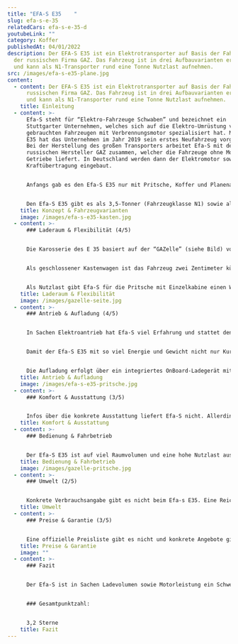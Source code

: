 ```yaml
---
title: "EFA-S E35    "
slug: efa-s-e-35
relatedCars: efa-s-e-35-d
youtubeLink: ""
category: Koffer
publishedAt: 04/01/2022
description: Der EFA-S E35 ist ein Elektrotransporter auf Basis der Fahrzeuge
  der russischen Firma GAZ. Das Fahrzeug ist in drei Aufbauvarianten erhältlich
  und kann als N1-Transporter rund eine Tonne Nutzlast aufnehmen.
src: /images/efa-s-e35-plane.jpg
content:
  - content: Der EFA-S E35 ist ein Elektrotransporter auf Basis der Fahrzeuge der
      russischen Firma GAZ. Das Fahrzeug ist in drei Aufbauvarianten erhältlich
      und kann als N1-Transporter rund eine Tonne Nutzlast aufnehmen.
    title: Einleitung
  - content: >-
      Efa-S steht für “Elektro-Fahrzeuge Schwaben” und bezeichnet ein
      Stuttgarter Unternehmen, welches sich auf die Elektro-Umrüstung von
      gebrauchten Fahrzeugen mit Verbrennungsmotor spezialisiert hat. Mit dem
      E35 hat das Unternehmen im Jahr 2019 sein erstes Neufahrzeug vorgestellt.
      Bei der Herstellung des großen Transporters arbeitet Efa-S mit dem
      russischen Hersteller GAZ zusammen, welcher die Fahrzeuge ohne Motor und
      Getriebe liefert. In Deutschland werden dann der Elektromotor sowie die
      Kraftübertragung eingebaut.


      Anfangs gab es den Efa-S E35 nur mit Pritsche, Koffer und Planenaufbau, seit diesem Jahr ist das Fahrzeug auch als geschlossener Kastenwagen verfügbar. Zudem kann die Pritschen-Version nun auch mit Doppelkabine geordert werden. Auch ein Bus mit bis zu 9 Sitzplätzen ist nun für die Personenbeförderung erhältlich.


      Den Efa-S E35 gibt es als 3,5-Tonner (Fahrzeugklasse N1) sowie als 4,25-Tonner (N2). Allerdings kann auch die schwere Version mit einem Führerschein Klasse B gefahren werden, da eine Ausnahmeregelung die Gewichtsgrenze für Elektrofahrzeuge auf 4,25 Tonnen anhebt.
    title: Konzept & Fahrzeugvarianten
    image: /images/efa-s-e35-kasten.jpg
  - content: >-
      ### Laderaum & Flexibilität (4/5)


      Die Karosserie des E 35 basiert auf der “GAZelle” (siehe Bild) von GAZ, welche als Pritsche eine Länge von 5,63 Meter und einen Radstand von 3,15 Meter besitzt. Die üppigen Maße resultieren in einer großen Ladefläche von 3,09 Meter (Länge) mal 2.08 Meter (Breite) mit einer Gesamtfläche von knapp 6,5 m². Die Ladekante der Pritsche befindet 95 Zentimeter über dem Boden.


      Als geschlossener Kastenwagen ist das Fahrzeug zwei Zentimeter kürzer und verfügt über ein großes Ladevolumen von über 10m³ mit einer Ladelänge von etwas über drei Meter. Die Höhe des Laderaums von 1,93 Meter ermöglicht zudem das Beladen von extrem sperrigen und großen Gütern. Die Beladung erfolgt über zwei Flügeltüren im Heck sowie eine seitliche Schiebetür rechts.


      Als Nutzlast gibt Efa-S für die Pritsche mit Einzelkabine einen Wert von rund 1.000 Kilogramm an. Bei der Version mit 4,25 Tonnen Gesamtgewicht liegt die Zuladung sogar bei rund 1.600 Kilogramm. Diese Werte dürften je nach Aufbauart etwas variieren.
    title: Laderaum & Flexibilität
    image: /images/gazelle-seite.jpg
  - content: >-
      ### Antrieb & Aufladung (4/5)


      In Sachen Elektroantrieb hat Efa-S viel Erfahrung und stattet den umgebauten GAZ mit viel Kraft aus. So leistet der E-Motor 110 kW und liefert ein maximales Drehmoment von beachtlichen 730 Nm. DIe Höchstgeschwindigkeit wird elektronisch begrenzt und liegt bei 88 Km/h.


      Damit der Efa-S E35 mit so viel Energie und Gewicht nicht nur Kurzstrecken schafft, wird eine Lithium-Eisenphosphat-Batterie mit einer Ladekapazität von 80 kWh verbaut, laut Hersteller rund das Doppelte des Marktstandards. Die Reichweite soll damit bei den 3,5-Tonnern bei rund 200 Kilometern liegen. Für die schweren N2-Modelle liegt bisher keine Herstellerangabe zur Reichweite vor.


      Die Aufladung erfolgt über ein integriertes OnBoard-Ladegerät mit 22 kW Leistung mit Typ 2-Stecker und Mode 3-Kabel. Angaben über die Dauer einer Vollladung gibt es leider nicht.
    title: Antrieb & Aufladung
    image: /images/efa-s-e35-pritsche.jpg
  - content: >-
      ### Komfort & Ausstattung (3/5)


      Infos über die konkrete Ausstattung liefert Efa-S nicht. Allerdings kann man davon ausgehen kann, dass diese aber der “GAZelle” gleicht. Somit dürfte das Fahrzeug über eine Zentralverriegelung, elektrische Fensterheber und einen Tempomat zu verfügen. Auch eine Klimaanlage sowie ein Multimedia-System mit Touchscreen und USB-Anschluss dürften erhältlich sein.
    title: Komfort & Ausstattung
  - content: >-
      ### Bedienung & Fahrbetrieb


      Der Efa-S E35 ist auf viel Raumvolumen und eine hohe Nutzlast ausgelegt und dementsprechend unhandlich im Vergleich zu kleineren Fahrzeugen. Enge Innenstädte sind also nicht unbedingt die perfekte Umgebung für ihn. Die Beladung ist dank der großen Türen und der niedrigen Ladekante allerdings sehr einfach auch für sperrige Güter. Ein Fleet Management-System wird nicht angeboten.
    title: Bedienung & Fahrbetrieb
    image: /images/gazelle-pritsche.jpg
  - content: >-
      ### Umwelt (2/5)


      Konkrete Verbrauchsangabe gibt es nicht beim Efa-s E35. Eine Reichweite von 200 Kilometern bei einem 80 kWh-Akku entspricht ungefähr einem Verbrauch von 40 kWh auf 100 Kilometer. Bei angenommenen 30 Cent pro Kilowattstunde kosten 100 km Fahrstrecke also ca. 12,00 €. Ein zusätzliches Solarmodul für mehr Reichweite wird nicht angeboten.
    title: Umwelt
  - content: >-
      ### Preise & Garantie (3/5)


      Eine offizielle Preisliste gibt es nicht und konkrete Angebote gibt es nur auf Anfrage. Allerdings findet man im Netz Angebote des Typs für einen Neupreis von bis zu 90.000 Euro. Immerhin kann das Fahrzeug aber als 4,25-Tonner eine Förderung von bis zu 50% der Preisdifferenz zu einem herkömmlichen Antrieb erhalten. Laut Hersteller können hier Zuschüsse von bis zu 30.000 Euro erreicht werden.
    title: Preise & Garantie
    image: ""
  - content: >-
      ### Fazit


      Der Efa-S ist in Sachen Ladevolumen sowie Motorleistung ein Schwergewicht. Mehr als 10.000 Liter Laderaum und ein Drehmoment von bis zu 730 Nm sind eine ordentliche Ansage. Zudem scheint der Stuttgarter Hersteller dank leistungsstarken Akkus eine vernünftige Reichweite für den 3,5-Tonner bereitstellen zu können.


      ### Gesamtpunktzahl:


      3,2 Sterne
    title: Fazit
---
```

